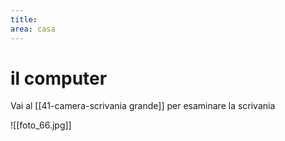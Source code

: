 ```yaml
---
title: 
area: casa
---
```

# il computer

Vai al [[41-camera-scrivania grande]] per esaminare la scrivania

![[foto_66.jpg]]